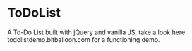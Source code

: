 # ToDoList
A To-Do List built with jQuery and vanilla JS, take a look here todolistdemo.bitballoon.com for a functioning demo. 
